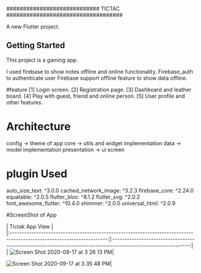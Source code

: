 ############################ TICTAC ###################################

A new Flutter project.

## Getting Started

This project is a gaming app.

I used firebase to show notes offline and online functionality. 
Firebase_auth to authenticate user 
Firebase support offline feature to show data offline.

#feature
[1] Login screen.
[2] Registration page.
[3] Dashboard and leather board.
[4] Play with guest, friend and online person.
[5] User profile and other features.


# Architecture
config -> theme of app
core -> utils and widget implementation
data -> model implementation
presentation -> ui screen



# plugin Used
  auto_size_text: ^3.0.0
  cached_network_image: ^3.2.3
  firebase_core: ^2.24.0
  equatable: ^2.0.5
  flutter_bloc: ^8.1.2
  flutter_svg: ^2.0.2
  font_awesome_flutter: ^10.4.0
  shimmer: ^2.0.0
  universal_html: ^2.0.9


#ScreenShot of App


|  Tictak App View                                             |                                                                             
|:----------------------------------------------------------------------------------------------------------------------:|:--------------------------------------------------------------------------------------------------------------:|
| <img width alt="Screen Shot 2020-09-17 at 3 26 13 PM" src="https://github.com/Sweetyrawat-star/tictak/assets/57385799/e5964842-6768-456e-b0e7-ea92fcf536db.png">|


<img alt="Screen Shot 2020-09-17 at 3 35 48 PM" src="https://github.com/Sweetyrawat-star/tictak/assets/57385799/3f525c8a-3eb5-4df4-a5c3-9a3ebe842d1e.png">|





